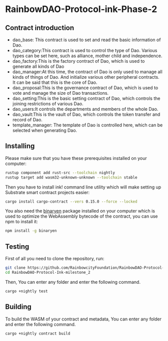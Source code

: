 # RainbowDAO-Protocol-ink-Phase-2
## Contract introduction
- dao_base: This contract is used to set and read the basic information of Dao.
- dao_category:This contract is used to control the type of Dao. Various types can be set here, such as alliance, mother child and independence.
- dao_factory:This is the factory contract of Dao, which is used to generate all kinds of Dao
- dao_manager:At this time, the contract of Dao is only used to manage all kinds of things of Dao. And initialize various other peripheral contracts. It can be said that this is the core of Dao.
- dao_proposal:This is the governance contract of Dao, which is used to vote and manage the size of Dao transactions.
- dao_setting:This is the basic setting contract of Dao, which controls the joining restrictions of various Dao.
- dao_users:It controls the departments and members of the whole Dao.
- dao_vault:This is the vault of Dao, which controls the token transfer and record of Dao.
- template_manager: The template of Dao is controlled here, which can be selected when generating Dao.



## Installing

Please make sure that you have these prerequisites installed on your computer:

```bash
rustup component add rust-src --toolchain nightly
rustup target add wasm32-unknown-unknown --toolchain stable
```

Then you have to install ink! command line utility which will make setting up Substrate smart contract projects easier:

```bash
cargo install cargo-contract --vers 0.15.0 --force --locked
```

You also need the [binaryen](https://github.com/WebAssembly/binaryen) package installed on your computer which is used to optimize the WebAssembly bytecode of the contract, you can use npm to install it:

```bash
npm install -g binaryen
```

## Testing

First of all you need to clone the repository, run:

```bash
git clone https://github.com/RainbowcityFoundation/RainbowDAO-Protocol-Ink-milestone_2.git
cd RainbowDAO-Protocol-Ink-milestone_2
```

Then, You can enter any folder and enter the following command.

```bash
cargo +nightly test
```

## Building

To build the WASM of your contract and metadata, You can enter any folder and enter the following command.
```bash
cargo +nightly contract build
```


